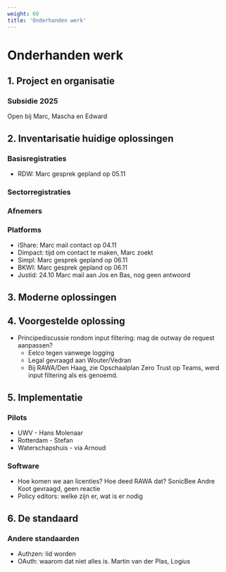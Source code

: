 ```yaml
---
weight: 60
title: 'Onderhanden werk'
---
```


# Onderhanden werk

## 1. Project en organisatie

### Subsidie 2025

Open bij Marc, Mascha en Edward

## 2. Inventarisatie huidige oplossingen

### Basisregistraties

- RDW: Marc gesprek gepland op 05.11

### Sectorregistraties

### Afnemers

### Platforms

- iShare: Marc mail contact op 04.11
- Dimpact: tijd om contact te maken, Marc zoekt
- Simpl: Marc gesprek gepland op 06.11
- BKWI: Marc gesprek gepland op 06.11
- Justid: 24.10 Marc mail aan Jos en Bas, nog geen antwoord

## 3. Moderne oplossingen

## 4. Voorgestelde oplossing

- Principediscussie rondom input filtering: mag de outway de request aanpassen? 
  - Eelco tegen vanwege logging
  - Legal gevraagd aan Wouter/Vedran
  - Bij RAWA/Den Haag, zie Opschaalplan Zero Trust op Teams, werd input filtering als eis genoemd.

## 5. Implementatie

### Pilots

- UWV - Hans Molenaar
- Rotterdam - Stefan
- Waterschapshuis - via Arnoud

### Software
 
- Hoe komen we aan licenties? Hoe deed RAWA dat? SonicBee Andre Koot gevraagd, geen reactie
- Policy editors: welke zijn er, wat is er nodig

## 6. De standaard

### Andere standaarden
- Authzen: lid worden
- OAuth: waarom dat niet alles is. Martin van der Plas, Logius